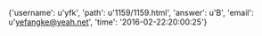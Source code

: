 {'username': u'yfk', 'path': u'1159/1159.html', 'answer': u'B', 'email': u'yefangke@yeah.net', 'time': '2016-02-22:20:00:25'}